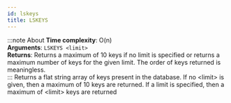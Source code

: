 ```yaml
---
id: lskeys
title: LSKEYS
---
```

:::note About
**Time complexity**: O(n)  
**Arguments**: `LSKEYS <limit>`  
**Returns**: Returns a maximum of 10 keys if no limit is specified or returns a maximum number of keys for the given limit. The order of keys returned is meaningless.  
:::
Returns a flat string array of keys present in the database. If no &lt;limit&gt; is given, then a maximum of 10 keys are returned. If a limit is specified, then a maximum of &lt;limit&gt; keys are returned